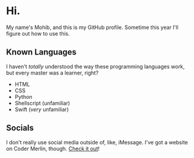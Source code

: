# Hi.

My name's Mohib, and this is my GitHub profile. Sometime this year I'll figure out how to use this.

## Known Languages

I haven't *totally* understood the way these programming languages work, but every master was a learner, right?

* HTML
* CSS
* Python
* Shellscript (unfamiliar)
* Swift (*very* unfamiliar)

## Socials

I don't really use social media outside of, like, iMessage. I've got a website on Coder Merlin, though. [Check it out](https://www.codermerlin.com/users/mohibullah-meer/Digital%20Portfolio/index.html)!
